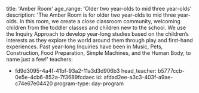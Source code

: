 title: 'Amber Room'
age_range: 'Older two year-olds to mid three year-olds'
description: 'The Amber Room is for older two year-olds to mid three year-olds. In this room, we create a close classroom community, welcoming children from the toddler classes and children new to the school. We use the Inquiry Approach to develop year-long studies based on the children’s interests as they explore the world around them through play and first-hand experiences. Past year-long Inquiries have been in Music, Pets, Construction, Food Preparation, Simple Machines, and the Human Body, to name just a few!'
teachers:
  - fd9d3095-4a4f-41bf-93a2-11a3d3d906b3
head_teacher: b5777ccb-0e5e-4cb6-852a-7f3689fcdaec
id: afdad2ee-a3c3-403f-a9ae-c74e67e04420
program-type: day-program
